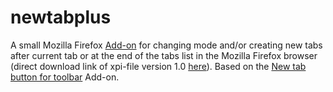 # newtabplus

A small Mozilla Firefox <a href="https://addons.mozilla.org/addon/new-tab-plus-2/">Add-on</a> for changing mode and/or creating new tabs after current tab or at the end of the tabs list in the Mozilla Firefox browser (direct download link of xpi-file version 1.0 <a href="https://addons.mozilla.org/firefox/downloads/file/3363962/new_tab-1.0-fx.xpi">here</a>).
Based on the <a href="https://addons.mozilla.org/en-US/firefox/addon/new-tab-button-for-toolbar/">New tab button for toolbar</a> Add-on.
